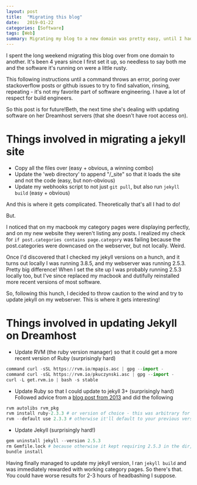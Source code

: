 ```yaml
---
layout: post
title:  "Migrating this blog"
date:   2019-01-22
categories: [Software]
tags: [Web]
summary: Migrating my blog to a new domain was pretty easy, until I had to update jekyll
---
```

I spent the long weekend migrating this blog over from one domain to another. It's been 4 years since I first set it up, so needless to say both me and the software it's running on were a little rusty.

This following instructions until a command throws an error, poring over stackoverflow posts or github issues to try to find salvation, rinsing, repeating - it's not my favorite part of software engineering. I have a lot of respect for build engineers.

So this post is for future!Beth, the next time she's dealing with updating software on her Dreamhost servers (that she doesn't have root access on).

# Things involved in migrating a jekyll site #
- Copy all the files over (easy + obvious, a winning combo)
- Update the 'web directory' to append "/_site" so that it loads the site and not the code (easy, but non-obvious)
- Update my webhooks script to not just ```git pull```, but also run ```jekyll build``` (easy + obvious)

And this is where it gets complicated. Theoretically that's all I had to do!

But.

I noticed that on my macbook my category pages were displaying perfectly, and on my new website they weren't listing any posts. I realized my check for ```if post.categories contains page.category``` was failing because the post.categories were downcased on the webserver, but not locally. Weird.

Once I'd discovered that I checked my jekyll versions on a hunch, and it turns out locally I was running 3.8.5, and my webserver was running 2.5.3. Pretty big difference! When I set the site up I was probably running 2.5.3 locally too, but I've since replaced my macbook and dutifully reinstalled more recent versions of most software.

So, following this hunch, I decided to throw caution to the wind and try to update jekyll on my webserver. This is where it gets interesting!

# Things involved in updating Jekyll on Dreamhost #
- Update RVM (the ruby version manager) so that it could get a more recent version of Ruby (surprisingly hard)
```python
command curl -sSL https://rvm.io/mpapis.asc | gpg --import -
command curl -sSL https://rvm.io/pkuczynski.asc | gpg --import -
curl -L get.rvm.io | bash -s stable
```
- Update Ruby so that I could update to jekyll 3+ (surprisingly hard)
Followed advice from a [blog post from 2013][sorrell] and did the following
``` python
rvm autolibs rvm_pkg
rvm install ruby-2.3.3 # or version of choice - this was arbitrary for me
rvm --default use 2.3.3 # otherwise it'll default to your previous version next time you open a shell 
```
- Update Jekyll (surprisingly hard!)
```python
gem uninstall jekyll --version 2.5.3
rm Gemfile.lock # because otherwise it kept requiring 2.5.3 in the dir, even after I uninstalled it
bundle install
```

Having finally managed to update my jekyll version, I ran ```jekyll build``` and was immediately rewarded with working category pages. So there's that. You could have worse results for 2-3 hours of headbashing I suppose.

[sorrell]: http://sorrell.github.io/2013/10/11/Dreamhost-With-Jekyll-%28and-moodle%29.html